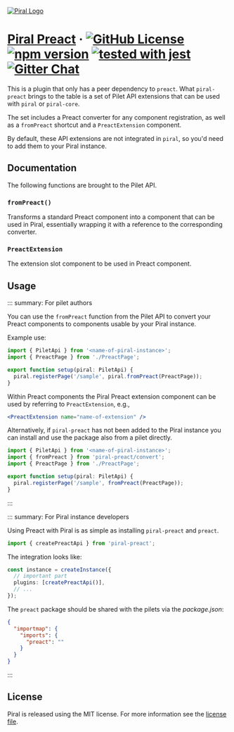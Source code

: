 [![Piral Logo](https://github.com/smapiot/piral/raw/main/docs/assets/logo.png)](https://piral.io)

# [Piral Preact](https://piral.io) &middot; [![GitHub License](https://img.shields.io/badge/license-MIT-blue.svg)](https://github.com/smapiot/piral/blob/main/LICENSE) [![npm version](https://img.shields.io/npm/v/piral-preact.svg?style=flat)](https://www.npmjs.com/package/piral-preact) [![tested with jest](https://img.shields.io/badge/tested_with-jest-99424f.svg)](https://jestjs.io) [![Gitter Chat](https://badges.gitter.im/gitterHQ/gitter.png)](https://gitter.im/piral-io/community)

This is a plugin that only has a peer dependency to `preact`. What `piral-preact` brings to the table is a set of Pilet API extensions that can be used with `piral` or `piral-core`.

The set includes a Preact converter for any component registration, as well as a `fromPreact` shortcut and a `PreactExtension` component.

By default, these API extensions are not integrated in `piral`, so you'd need to add them to your Piral instance.

## Documentation

The following functions are brought to the Pilet API.

### `fromPreact()`

Transforms a standard Preact component into a component that can be used in Piral, essentially wrapping it with a reference to the corresponding converter.

### `PreactExtension`

The extension slot component to be used in Preact component.

## Usage

::: summary: For pilet authors

You can use the `fromPreact` function from the Pilet API to convert your Preact components to components usable by your Piral instance.

Example use:

```ts
import { PiletApi } from '<name-of-piral-instance>';
import { PreactPage } from './PreactPage';

export function setup(piral: PiletApi) {
  piral.registerPage('/sample', piral.fromPreact(PreactPage));
}
```

Within Preact components the Piral Preact extension component can be used by referring to `PreactExtension`, e.g.,

```jsx
<PreactExtension name="name-of-extension" />
```

Alternatively, if `piral-preact` has not been added to the Piral instance you can install and use the package also from a pilet directly.

```ts
import { PiletApi } from '<name-of-piral-instance>';
import { fromPreact } from 'piral-preact/convert';
import { PreactPage } from './PreactPage';

export function setup(piral: PiletApi) {
  piral.registerPage('/sample', fromPreact(PreactPage));
}
```

:::

::: summary: For Piral instance developers

Using Preact with Piral is as simple as installing `piral-preact` and `preact`.

```ts
import { createPreactApi } from 'piral-preact';
```

The integration looks like:

```ts
const instance = createInstance({
  // important part
  plugins: [createPreactApi()],
  // ...
});
```

The `preact` package should be shared with the pilets via the *package.json*:

```json
{
  "importmap": {
    "imports": {
      "preact": ""
    }
  }
}
```

:::

## License

Piral is released using the MIT license. For more information see the [license file](./LICENSE).
